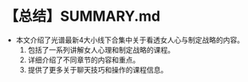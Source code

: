 # 【总结】SUMMARY.md

-   本文介绍了光谱最新4大小线下合集中关于看透女人心与制定战略的内容。
    1.  包括了一系列讲解女人心理和制定战略的课程。
    2.  详细介绍了不同章节的内容和重点。
    3.  提供了更多关于聊天技巧和操作的课程信息。